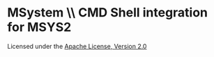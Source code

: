 
# MSystem \\\\ CMD Shell integration for MSYS2

Licensed under the [Apache License, Version 2.0](
  http://www.apache.org/licenses/LICENSE-2.0)
